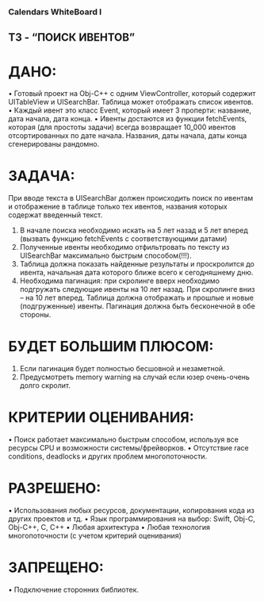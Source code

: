 ### Calendars WhiteBoard I
## ТЗ - “ПОИСК ИВЕНТОВ”

# ДАНО:
• Готовый проект на Obj-C++ с одним ViewController,
который содержит UITableView и UISearchBar. Таблица
может отображать список ивентов.
• Каждый ивент это класс Event, который имеет 3
проперти: название, дата начала, дата конца.
• Ивенты достаются из функции fetchEvents, которая (для
простоты задачи) всегда возвращает 10_000 ивентов
отсортированных по дате начала. Названия, даты
начала, даты конца сгенерированы рандомно.

# ЗАДАЧА:
При вводе текста в UISearchBar должен происходить
поиск по ивентам и отображение в таблице только тех
ивентов, названия которых содержат введенный текст.
1. В начале поиска необходимо искать на 5 лет назад и 5
лет вперед (вызвать функцию fetchEvents с
соответствующими датами)
2. Полученные ивенты необходимо отфильтровать по
тексту из UISearchBar максимально быстрым
способом(!!!).
3. Таблица должна показать найденные результаты и
проскролится до ивента, начальная дата которого
ближе всего к сегодняшнему дню.
4. Необходима пагинация: при скролинге вверх необходимо подгружать
следующие ивенты на 10 лет назад. При скролинге вниз – на 10 лет вперед.
Таблица должна отображать и прошлые и новые (подгруженные) ивенты.
Пагинация должна быть бесконечной в обе стороны.

# БУДЕТ БОЛЬШИМ ПЛЮСОМ:
1. Если пагинация будет полностью бесшовной и незаметной.
2. Предусмотреть memory warning на случай если юзер очень-очень долго скролит.

# КРИТЕРИИ ОЦЕНИВАНИЯ:
• Поиск работает максимально быстрым способом, используя все ресурсы CPU и
возможности системы/фрейворков.
• Отсутствие race conditions, deadlocks и других проблем многопоточности.

# РАЗРЕШЕНО:
• Использования любых ресурсов, документации, копирования кода из других
проектов и тд.
• Язык программирования на выбор: Swift, Obj-C, Obj-C++, C, C++
• Любая архитектура
• Любая технология многопоточности (с учетом критерий оценивания)

# ЗАПРЕЩЕНО:
• Подключение сторонних библиотек.
